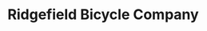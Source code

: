 ---
title: "Ridgefield Bicycle Company"
url: /ridgefield/ridgefield-bicycle-company/
shop: Fahrrad
---